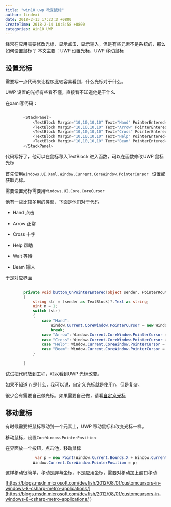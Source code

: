 ```yaml
---
title: "win10 uwp 改变鼠标"
author: lindexi
date: 2018-2-13 17:23:3 +0800
CreateTime: 2018-2-14 10:5:58 +0800
categories: Win10 UWP
---
```


经常在应用需要修改光标，显示点击、显示输入，但是有些元素不是系统的，那么如何设置鼠标？
本文主要：UWP 设置光标，UWP 移动鼠标

<!--more-->



<div id="toc"></div>

## 设置光标

需要写一点代码来让程序比较容易看到，什么光标对于什么。

UWP 设置的光标有些看不懂，直接看不知道他是干什么

在xaml写代码：


```csharp
    
        <StackPanel>
            <TextBlock Margin="10,10,10,10" Text="Hand" PointerEntered="button_OnPointerEntered"></TextBlock>
            <TextBlock Margin="10,10,10,10" Text="Arrow" PointerEntered="button_OnPointerEntered"></TextBlock>
            <TextBlock Margin="10,10,10,10" Text="Cross" PointerEntered="button_OnPointerEntered"></TextBlock>
            <TextBlock Margin="10,10,10,10" Text="Help" PointerEntered="button_OnPointerEntered"></TextBlock>
            <TextBlock Margin="10,10,10,10" Text="Beam" PointerEntered="button_OnPointerEntered"></TextBlock>
        </StackPanel>
```

代码写好了，他可以在鼠标移入TextBlock 进入函数，可以在函数修改UWP 鼠标光标


首先使用`Windows.UI.Xaml.Window.Current.CoreWindow.PointerCursor ` 设置或获取光标。

需要设置光标需要用`Windows.UI.Core.CoreCursor`

他有一些比较多用的类型，下面是他们对于代码

 - Hand 点击

 - Arrow 正常

 - Cross 十字

 - Help 帮助

 - Wait 等待

 - Beam 输入 

于是对应界面


```csharp
    
        private void button_OnPointerEntered(object sender, PointerRoutedEventArgs e)
        {
            string str = (sender as TextBlock)?.Text as string;
            uint n = 1;
            switch (str)
            {
                case "Hand":
                    Window.Current.CoreWindow.PointerCursor = new Windows.UI.Core.CoreCursor(Windows.UI.Core.CoreCursorType.Hand, n);
                    break;
                case "Arrow": Window.Current.CoreWindow.PointerCursor = new Windows.UI.Core.CoreCursor(Windows.UI.Core.CoreCursorType.Arrow, n); break;
                case "Cross": Window.Current.CoreWindow.PointerCursor = new Windows.UI.Core.CoreCursor(Windows.UI.Core.CoreCursorType.Cross, n); break;
                case "Help": Window.Current.CoreWindow.PointerCursor = new Windows.UI.Core.CoreCursor(Windows.UI.Core.CoreCursorType.Help, n); break;
                case "Beam": Window.Current.CoreWindow.PointerCursor = new Windows.UI.Core.CoreCursor(Windows.UI.Core.CoreCursorType.IBeam, n); break;
            }
            
        }

```

试试把代码放到工程，可以看到UWP 光标改变。

如果不知道 n 是什么，我可以说，自定义光标就是使用n，但是复杂。

很少会有需要自己做光标。如果需要自己做，请看[自定义光标](https://blogs.msdn.microsoft.com/devfish/2012/08/01/customcursors-in-windows-8-csharp-metro-applications/)



## 移动鼠标

有时候需要把鼠标移动到一个元素上，UWP 移动鼠标和改变光标一样。

移动鼠标，设置`CoreWindow.PointerPosition`

在界面放一个按钮，点击他，移动鼠标


```csharp
             var p = new Point(Window.Current.Bounds.X + Window.Current.Bounds.Width / 2, Window.Current.Bounds.Y + Window.Current.Bounds.Height / 2);
            Window.Current.CoreWindow.PointerPosition = p;
```

这样移动很简单，移动是屏幕坐标，不是应用坐标，需要对移动加上窗口移动

[https://blogs.msdn.microsoft.com/devfish/2012/08/01/customcursors-in-windows-8-csharp-metro-applications/](https://blogs.msdn.microsoft.com/devfish/2012/08/01/customcursors-in-windows-8-csharp-metro-applications/ )



